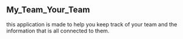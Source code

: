 ## My_Team_Your_Team
this application is made to help you keep track of your team and the information that is all connected to them. 